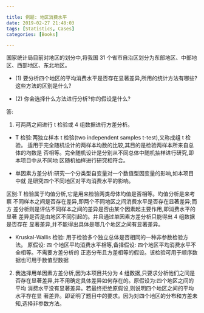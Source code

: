 ```yaml
---

title: 例题: 地区消费水平
date: 2019-02-27 21:48:03
tags: [Statistics, Cases]
categories: [Books]

---
```


国家统计局目前对地区的划分中,将我国 31 个省市自治区划分为东部地区、中部地区、西部地区、东北地区。

- (1) 要分析四个地区的平均消费水平是否存在显著差异,所用的统计方法有哪些?这些方法的区别是什么?

- (2) 你会选择什么方法进行分析?你的假设是什么?

答:

1. 可两两之间进行 t 检验或 4 组数据进行方差分析。

- T 检验:两独立样本 t 检验(two independent samples t-test),又称成组 t 检验。
适用于完全随机设计的两样本均数的比较,其目的是检验两样本所来自总体的均数是
否相等。完全随机设计是分别从不同总体中随机抽样进行研究,即本项目中从不同地
区随机抽样进行研究相符合。

- 单因素方差分析:研究一个分类型自变量对一个数值型因变量的影响,如本项目中就
是研究四个不同地区对平均消费水平的影响。

区别:T 检验属于均值分析,它是用来检验两类母体均值是否相等。均值分析是来考察
不同样本之间是否存在差异,即两个不同地区之间消费水平是否存在显著差异;而方
差分析则是评估不同样本之间的差异是否由某个因素起主要作用,即消费水平的显著
差异是否是由地区不同引起的。并且通过单因素方差分析只能得出 4 组数据是否存在
显著差异,并不能得出具体是哪几个地区之间有显著差异。

- Kruskal-Wallis 检验: 用于检验多个独立总体是否相同的一种非参数检验方法。 原假设: 四
个地区平均消费水平相等,备择假设: 四个地区平均消费水平不全相等。不需要方差分析的
正态分布且方差相等的假设。该检验可用于顺序数据也可用于数值型数据

2. 我选择用单因素方差分析,因为本项目共分为 4 组数据,只要求分析他们之间是
否存在显著差异,并不用确定具体差异如何存在的。原假设为:四个地区之间的平均
消费水平没有显著差异。若最终拒绝原假设,则说明四个地区之间的平均水平存在显
著差异。即证明了题目中的要求。因为对四个地区的分布和方差未知,选择非参数方法。
